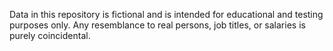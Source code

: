 Data in this repository is fictional and is intended for educational and testing purposes only. Any resemblance to real persons, job titles, or salaries is purely coincidental.